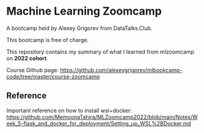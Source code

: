 # Machine Learning Zoomcamp
A bootcamp held by Alexey Grigorev from DataTalks.Club. 

This bootcamp is free of charge.

This repository contains my summary of what I learned from mlzoomcamp on **2022 cohort**.

Course Github page: https://github.com/alexeygrigorev/mlbookcamp-code/tree/master/course-zoomcamp

## Reference
Important reference on how to install wsl+docker: https://github.com/MemoonaTahira/MLZoomcamp2022/blob/main/Notes/Week_5-flask_and_docker_for_deployment/Setting_up_WSL%2BDocker.md
